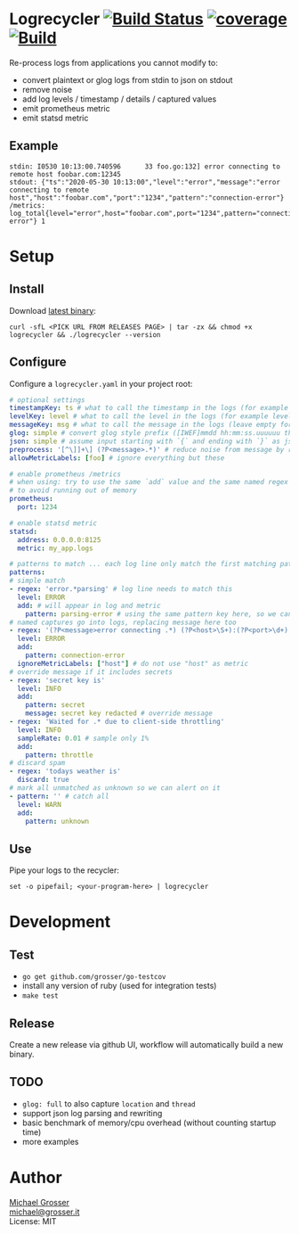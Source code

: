 # Logrecycler [![Build Status](https://travis-ci.org/grosser/logrecycler.svg)](https://travis-ci.org/grosser/logrecycler) [![coverage](https://img.shields.io/badge/coverage-100%25-success.svg)](https://github.com/grosser/go-testcov) [![Build](https://github.com/grosser/logrecycler/workflows/Build/badge.svg)](https://github.com/grosser/logrecycler/releases)

Re-process logs from applications you cannot modify to:
- convert plaintext or glog logs from stdin to json on stdout
- remove noise
- add log levels / timestamp / details / captured values
- emit prometheus metric
- emit statsd metric


## Example

```
stdin: I0530 10:13:00.740596      33 foo.go:132] error connecting to remote host foobar.com:12345
stdout: {"ts":"2020-05-30 10:13:00","level":"error","message":"error connecting to remote host","host":"foobar.com","port":"1234","pattern":"connection-error"}
/metrics: log_total{level="error",host="foobar.com",port="1234",pattern="connection-error"} 1
```


# Setup

## Install

Download [latest binary](https://github.com/grosser/logrecycler/releases):

```
curl -sfL <PICK URL FROM RELEASES PAGE> | tar -zx && chmod +x logrecycler && ./logrecycler --version
```

## Configure

Configure a `logrecycler.yaml` in your project root:

```yaml
# optional settings
timestampKey: ts # what to call the timestamp in the logs (for example @timestamp, ts, leave empty for no timestamp)
levelKey: level # what to call the level in the logs (for example level/lvl/severity, leave empty for no level)
messageKey: msg # what to call the message in the logs (leave empty for 'message')
glog: simple # convert glog style prefix ([IWEF]mmdd hh:mm:ss.uuuuuu threadid file:line] message) into timestamp/level/message
json: simple # assume input starting with `{` and ending with `}` as json and merge it, also set allowMetricLabels to avoid metric spam and match the level+message+timestamp keys with the input
preprocess: '[^\]]+\] (?P<message>.*)' # reduce noise from message by replacing it with captured (for example remove, leave empty for none)
allowMetricLabels: [foo] # ignore everything but these

# enable prometheus /metrics
# when using: try to use the same `add` value and the same named regex captures in patterns below
# to avoid running out of memory
prometheus:
  port: 1234

# enable statsd metric
statsd:
  address: 0.0.0.0:8125
  metric: my_app.logs

# patterns to match ... each log line only match the first matching pattern
patterns:
# simple match
- regex: 'error.*parsing' # log line needs to match this
  level: ERROR
  add: # will appear in log and metric
    pattern: parsing-error # using the same pattern key here, so we can group by pattern when reporting
# named captures go into logs, replacing message here too
- regex: '(?P<message>error connecting .*) (?P<host>\S+):(?P<port>\d+)'
  level: ERROR
  add:
    pattern: connection-error
  ignoreMetricLabels: ["host"] # do not use "host" as metric
# override message if it includes secrets
- regex: 'secret key is'
  level: INFO
  add:
    pattern: secret
    message: secret key redacted # override message
- regex: 'Waited for .* due to client-side throttling'
  level: INFO
  sampleRate: 0.01 # sample only 1%
  add:
    pattern: throttle
# discard spam
- regex: 'todays weather is'
  discard: true
# mark all unmatched as unknown so we can alert on it
- pattern: '' # catch all
  level: WARN
  add:
    pattern: unknown
```

## Use

Pipe your logs to the recycler:

```
set -o pipefail; <your-program-here> | logrecycler
```

# Development

## Test

- `go get github.com/grosser/go-testcov`
- install any version of ruby (used for integration tests)
- `make test`

## Release

Create a new release via github UI, workflow will automatically build a new binary.

## TODO
- `glog: full` to also capture `location` and `thread`
- support json log parsing and rewriting
- basic benchmark of memory/cpu overhead (without counting startup time)
- more examples


# Author
[Michael Grosser](http://grosser.it)<br/>
michael@grosser.it<br/>
License: MIT<br/>
